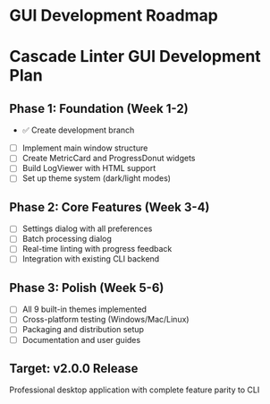# GUI Development Roadmap 
 
# Cascade Linter GUI Development Plan 
 
## Phase 1: Foundation (Week 1-2) 
- ✅ Create development branch 
- [ ] Implement main window structure 
- [ ] Create MetricCard and ProgressDonut widgets 
- [ ] Build LogViewer with HTML support 
- [ ] Set up theme system (dark/light modes) 
 
## Phase 2: Core Features (Week 3-4) 
- [ ] Settings dialog with all preferences 
- [ ] Batch processing dialog 
- [ ] Real-time linting with progress feedback 
- [ ] Integration with existing CLI backend 
 
## Phase 3: Polish (Week 5-6) 
- [ ] All 9 built-in themes implemented 
- [ ] Cross-platform testing (Windows/Mac/Linux) 
- [ ] Packaging and distribution setup 
- [ ] Documentation and user guides 
 
## Target: v2.0.0 Release 
Professional desktop application with complete feature parity to CLI 
